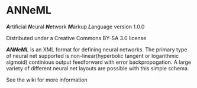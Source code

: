 ANNeML
======

***A***rtificial ***N***eural ***Ne***twork ***M***arkup ***L***anguage version 1.0.0

Distributed under a Creative Commons BY-SA 3.0 license

***ANNeML*** is an XML format for defining neural networks. The primary type of neural net supported is non-linear(hyperbolic tangent
or logarithmic sigmoid) continious output feedforward with error backpropogation. A large variety of different neural net
layouts are possible with this simple schema.

See the wiki for more information
